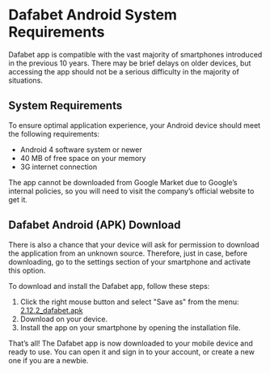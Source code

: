 # Dafabet Android System Requirements

Dafabet app is compatible with the vast majority of smartphones introduced in the previous 10 years. There may be brief delays on older devices, but accessing the app should not be a serious difficulty in the majority of situations.

## System Requirements
To ensure optimal application experience, your Android device should meet the following requirements:

- Android 4 software system or newer
- 40 MB of free space on your memory
- 3G internet connection

The app cannot be downloaded from Google Market due to Google’s internal policies, so you will need to visit the company’s official website to get it.

## Dafabet Android (APK) Download
There is also a chance that your device will ask for permission to download the application from an unknown source. Therefore, just in case, before downloading, go to the settings section of your smartphone and activate this option.

To download and install the Dafabet app, follow these steps:

1. Click the right mouse button and select "Save as" from the menu: [2.12.2_dafabet.apk](https://github.com/Dafabet-app/Dafabet-apk/blob/main/2.12.2_dafabet.apk)
2. Download on your device.
3. Install the app on your smartphone by opening the installation file.

That’s all! The Dafabet app is now downloaded to your mobile device and ready to use. You can open it and sign in to your account, or create a new one if you are a newbie.

